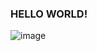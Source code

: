### HELLO WORLD!
![image](https://github.com/williamsgelo/williamsgelo/assets/102961134/7cad23cc-4fc2-4bf3-bd76-c64a43a8c736)

